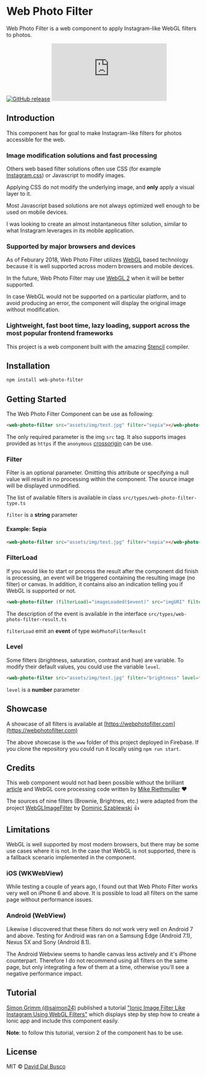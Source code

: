 # Web Photo Filter

Web Photo Filter is a web component to apply Instagram-like WebGL filters to photos.

[![GitHub release](https://img.shields.io/github/release/peterpeterparker/web-photo-filter/all?logo=GitHub)](https://github.com/peterpeterparker/web-photo-filter/releases/latest)
[![Tweet](https://img.shields.io/twitter/url?url=https%3A%2F%webphotofilter.com)](https://twitter.com/intent/tweet?url=https%3A%2F%2Fwebphotofilter.com&text=A%20web%20component%20to%20apply%20Instagram-like%20WebGL%20filters%20to%20photos)

## Introduction

This component has for goal to make Instagram-like filters for photos accessible for the web.

### Image modification solutions and fast processing

Others web based filter solutions often use CSS (for example [Instagram.css](https://picturepan2.github.io/instagram.css/)) or Javascript to modify images.

Applying CSS do not modify the underlying image, and <strong>only</strong> apply a visual layer to it.

Most Javascript based solutions are not always optimized well enough to be used on mobile devices.

I was looking to create an almost instantaneous filter solution, similar to what Instagram leverages in its mobile application.

### Supported by major browsers and devices

As of Feburary 2018, Web Photo Filter utilizes [WebGL](https://caniuse.com/#feat=webgl) based technology because it is well supported across modern browsers and mobile devices.

In the future, Web Photo Filter may use [WebGL 2](https://caniuse.com/#search=webgl%202) when it will be better supported.

In case WebGL would not be supported on a particular platform, and to avoid producing an error, the component will display the original image without modification.

### Lightweight, fast boot time, lazy loading, support across the most popular frontend frameworks

This project is a web component built with the amazing [Stencil](https://stenciljs.com) compiler.

## Installation

```bash
npm install web-photo-filter
```

## Getting Started

The Web Photo Filter Component can be use as following:

```html
<web-photo-filter src="assets/img/test.jpg" filter="sepia"></web-photo-filter>
```

The only required parameter is the img `src` tag. It also supports images provided as `https` if the `anonymous` [crossorigin](https://developer.mozilla.org/en-US/docs/Web/HTML/Attributes/crossorigin) can be use.

### Filter

Filter is an optional parameter. Omitting this attribute or specifying a null value will result in no processing within the component. The source image will be displayed unmodified.

The list of available filters is available in class `src/types/web-photo-filter-type.ts`

`filter` is a **string** parameter

#### Example: Sepia

```html
<web-photo-filter src="assets/img/test.jpg" filter="sepia"></web-photo-filter>
```

### FilterLoad

If you would like to start or process the result after the component did finish is processing, an event will be triggered containing the resulting image (no filter) or canvas. In addition, it contains also an indication telling you if WebGL is supported or not.

```html
<web-photo-filter (filterLoad)="imageLoaded($event)" src="imgURI" filter="sepia"></web-photo-filter>
```

The description of the event is available in the interface `src/types/web-photo-filter-result.ts`

`filterLoad` emit an **event** of type `WebPhotoFilterResult`

### Level

Some filters (brightness, saturation, contrast and hue) are variable. To modify their default values, you could use the variable `level`.

```html
<web-photo-filter src="assets/img/test.jpg" filter="brightness" level="1.2"></web-photo-filter>
```

`level` is a **number** parameter

## Showcase

A showcase of all filters is available at [https://webphotofilter.com](https://webphotofilter.com)

The above showcase is the `www` folder of this project deployed in Firebase. If you clone the repository you could run it locally using `npm run start`.

## Credits

This web component would not had been possible without the brilliant [article](https://www.madebymike.com.au/writing/canvas-image-manipulation/) and WebGL core processing code written by [Mike Riethmuller](https://github.com/MadeByMike) :heart:

The sources of nine filters (Brownie, Brightnes, etc.) were adapted from the project [WebGLImageFilter](https://github.com/phoboslab/WebGLImageFilter) by [Dominic Szablewski](http://phoboslab.org/) :+1:

## Limitations

WebGL is well supported by most modern browsers, but there may be some use cases where it is not. In the case that WebGL is not supported, there is a fallback scenario implemented in the component.

### iOS (WKWebView)

While testing a couple of years ago, I found out that Web Photo Filter works very well on iPhone 6 and above. It is possible to load all filters on the same page without performance issues.

### Android (WebView)

Likewise I discovered that these filters do not work very well on Android 7 and above. Testing for Android was ran on a Samsung Edge (Android 7.1), Nexus 5X and Sony (Android 8.1).

The Android Webview seems to handle canvas less actively and it's iPhone counterpart. Therefore I do not recommend using all filters on the same page, but only integrating a few of them at a time, otherwise you'll see a negative performance impact.

## Tutorial

[Simon Grimm (@saimon24)](https://github.com/saimon24) published a tutorial ["Ionic Image Filter Like Instagram Using WebGL Filters"](https://ionicacademy.com/ionic-image-filter-webgl/) which displays step by step how to create a Ionic app and include this component easily.

**Note**: to follow this tutorial, version 2 of the component has to be use.

## License

MIT © [David Dal Busco](mailto:david.dalbusco@outlook.com)
